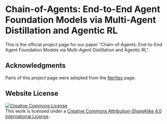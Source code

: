 # Chain-of-Agents: End-to-End Agent Foundation Models via Multi-Agent Distillation and Agentic RL
This is the official project page for our paper "Chain-of-Agents: End-to-End Agent Foundation Models via Multi-Agent Distillation and Agentic RL". 

## Acknowledgments
Parts of this project page were adopted from the [Nerfies](https://nerfies.github.io/) page.

## Website License
<a rel="license" href="http://creativecommons.org/licenses/by-sa/4.0/"><img alt="Creative Commons License" style="border-width:0" src="https://i.creativecommons.org/l/by-sa/4.0/88x31.png" /></a><br />This work is licensed under a <a rel="license" href="http://creativecommons.org/licenses/by-sa/4.0/">Creative Commons Attribution-ShareAlike 4.0 International License</a>.
